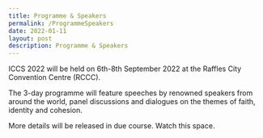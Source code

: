 ```yaml
---
title: Programme & Speakers
permalink: /ProgrammeSpeakers
date: 2022-01-11
layout: post
description: Programme & Speakers
---
```


ICCS 2022 will be held on 6th-8th September 2022 at the Raffles City Convention Centre (RCCC).  

The 3-day programme will feature speeches by renowned speakers from around the world, panel discussions and dialogues on the themes of faith, identity and cohesion.

More details will be released in due course. Watch this space.